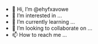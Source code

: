 - 👋 Hi, I’m @ehyfxavowe
- 👀 I’m interested in ...
- 🌱 I’m currently learning ...
- 💞️ I’m looking to collaborate on ...
- 📫 How to reach me ...

<!---
ehyfxavowe/ehyfxavowe is a ✨ special ✨ repository because its `README.md` (this file) appears on your GitHub profile.
You can click the Preview link to take a look at your changes.
--->
